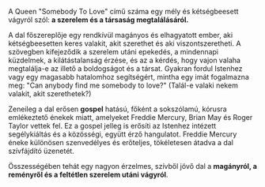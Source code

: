 A Queen "Somebody To Love" című száma egy mély és kétségbeesett vágyról szól: **a szerelem és a társaság megtalálásáról.**

A dal főszereplője egy rendkívül magányos és elhagyatott ember, aki kétségbeesetten keres valakit, akit szerethet és aki viszontszeretheti. A szövegben kifejeződik a szerelem utáni epekedés, a mindennapi küzdelmek, a kilátástalanság érzése, és az a kérdés, hogy vajon valaha megtalálja-e az illető a boldogságot és a társat. Gyakran fordul Istenhez vagy egy magasabb hatalomhoz segítségért, mintha egy imát fogalmazna meg: "Can anybody find me somebody to love?" (Talál-e valaki nekem valakit, akit szerethetek?)

Zeneileg a dal erősen **gospel** hatású, főként a sokszólamú, kórusra emlékeztető énekek miatt, amelyeket Freddie Mercury, Brian May és Roger Taylor vettek fel. Ez a gospel jelleg is erősíti az Istenhez intézett segélykiáltás és a közösségi, együtt érző hangulatot. Freddie Mercury éneke különösen szenvedélyes és erőteljes, tökéletesen átadva a dal szívfájdító üzenetét.

Összességében tehát egy nagyon érzelmes, szívből jövő dal a **magányról, a reményről és a feltétlen szerelem utáni vágyról**.